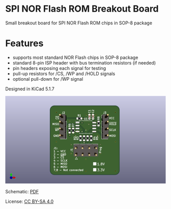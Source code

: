 # SPI NOR Flash ROM Breakout Board

Small breakout board for SPI NOR Flash ROM chips in SOP-8 package


# Features

- supports most standard NOR Flash chips in SOP-8 package
- standard 8-pin ISP header with bus termination resistors (if needed)
- pin headers exposing each signal for testing
- pull-up resistors for /CS, /WP and /HOLD signals
- optional pull-down for /WP signal

Designed in KiCad 5.1.7

![PCB Render](docs/spi-flash-breakout.png)

Schematic: [PDF](docs/spi-flash-breakout.pdf)

License: [CC BY-SA 4.0](https://creativecommons.org/licenses/by-sa/4.0/)
